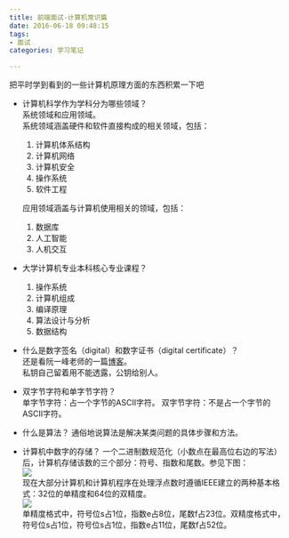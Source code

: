```yaml
---
title: 前端面试-计算机常识篇
date: 2016-06-18 09:48:15
tags: 
- 面试
categories: 学习笔记

---
```

把平时学到看到的一些计算机原理方面的东西积累一下吧<!-- more -->  

- 计算机科学作为学科分为哪些领域？  
	系统领域和应用领域。  
	系统领域涵盖硬件和软件直接构成的相关领域，包括：  
	1. 计算机体系结构  
	2. 计算机网络  
	3. 计算机安全  
	4. 操作系统  
	5. 软件工程  
	
	应用领域涵盖与计算机使用相关的领域，包括：  
	1. 数据库  
	2. 人工智能  
	3. 人机交互

- 大学计算机专业本科核心专业课程？  
	1. 操作系统
	2. 计算机组成
	3. 编译原理
	4. 算法设计与分析
	5. 数据结构
- 什么是数字签名（digital）和数字证书（digital certificate）？  
	还是看阮一峰老师的一篇[博客](http://www.ruanyifeng.com/blog/2011/08/what_is_a_digital_signature.html)。  
	私钥自己留着用不能透露，公钥给别人。

- 双字节字符和单字节字符？  
	单字节字符：占一个字节的ASCII字符。
	双字节字符：不是占一个字节的ASCII字符。

- 什么是算法？
	通俗地说算法是解决某类问题的具体步骤和方法。  

- 计算机中数字的存储？
	一个二进制数规范化（小数点在最高位右边的写法）后，计算机存储该数的三个部分：符号、指数和尾数。参见下图：  
	![](/image/cs/1.png)  
	现在大部分计算机和计算机程序在处理浮点数时遵循IEEE建立的两种基本格式：32位的单精度和64位的双精度。  
	![](/image/cs/2.png)  
	单精度格式中，符号位s占1位，指数e占8位，尾数f占23位。双精度格式中，符号位s占1位，符号位s占1位，指数e占11位，尾数f占52位。
	
